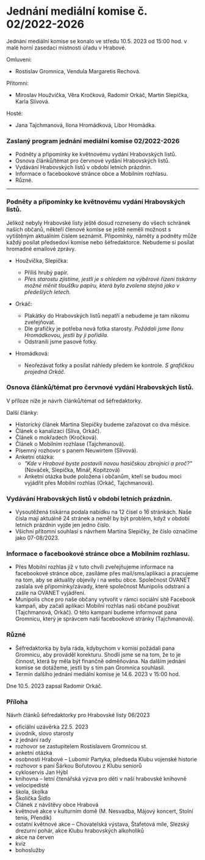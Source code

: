 # Jednání mediální komise č. 02/2022-2026

Jednání mediální komise se konalo ve středu 10.5. 2023 od 15:00 hod. v malé horní zasedací místnosti úřadu v Hrabové.

Omluveni:
- Rostislav Gromnica, Vendula Margaretis Rechová.

Přítomni:
- Miroslav Houžvička, Věra Kročková, Radomír Orkáč, Martin Slepička, Karla Slívová.

Hosté:
- Jana Tajchmanová, Ilona Hromádková, Libor Hromádka.

### Zaslaný program jednání mediální komise 02/2022-2026

- Podněty a připomínky ke květnovému vydání Hrabovských listů.
- Osnova článků/témat pro červnové vydání Hrabovských listů.
- Vydávání Hrabovských listů v období letních prázdnin.
- Informace o facebookové stránce obce a Mobilním rozhlasu.
- Různé.

---

### Podněty a připomínky ke květnovému vydání Hrabovských listů.

Jelikož nebyly Hrabovské listy ještě dosud rozneseny do všech schránek našich občanů, někteří členové komise se ještě neměli možnost s vytištěným aktuálním číslem seznámit. Připomínky, náměty a podněty může každý posílat předsedovi komise nebo šéfredaktorce. Nebudeme si posílat hromadné emailové zprávy.

- Houžvička, Slepička:
  - Příliš hrubý papír.
  - *Přes starostu zjistíme, jestli je s ohledem na výběrové řízení tiskárny možné měnit tloušťku papíru, která byla zvolena stejná jako v předešlých letech.*

- Orkáč:
  - Plakátky do Hrabovských listů nepatří a nebudeme je tam nikomu zveřejňovat.
  - Dle grafičky je potřeba nová fotka starosty. *Požádali jsme Ilonu Hromádkovou, jestli by ji pořídila.*
  - Odstranili jsme pasové fotky.
- Hromádková:
  - Neořezávat fotky a posílat náhledy předem ke kontrole. *S grafičkou projedná Orkáč.*


### Osnova článků/témat pro červnové vydání Hrabovských listů.

V příloze níže je návrh článků/témat od šéfredaktorky.

Další články:
- Historický článek Martina Slepičky budeme zařazovat co dva měsíce.
- Článek o kanalizaci (Slíva, Orkáč).
- Článek o mokřadech (Kročková).
- Článek o Mobilním rozhlase (Tajchmanová).
- Písemný rozhovor s panem Neuwirtem (Slívová).
- Anketní otázka:
  - *"Kde v Hrabové byste postavili novou hasičskou zbrojnici a proč?"* (Nováček, Slepička, Minář, Kopitzová)
  - Anketní otázka bude položena i občanům, kteří se budou moci vyjádřit přes Mobilní rozhlas (Orkáč, Tajchmanová).

### Vydávání Hrabovských listů v období letních prázdnin.

- Vysoutěžená tiskárna podala nabídku na 12 čísel o 16 stránkách. Naše čísla mají aktuálně 24 stránek a neměl by být problém, když v období letních prázdnin vyjde jen jedno číslo.
- Všichni přítomní souhlasí s návrhem Martina Slepičky, že číslo označíme jako 07-08/2023.

### Informace o facebookové stránce obce a Mobilním rozhlasu.

- Přes Mobilní rozhlas již v tuto chvíli zveřejňujeme informace na facebookové stránce obce, zasíláme přes mail/sms/aplikaci a pracujeme na tom, aby se aktuality objevily i na webu obce. Společnost OVANET zaslala své připomínky/závady, které společnost Munipolis odstraní a zašle na OVANET vyjádření.
- Munipolis chce pro naše občany vytvořit v rámci sociální sítě Facebook kampaň, aby začali aplikaci Mobilní rozhlas naši občané používat (Tajchmanová, Orkáč). O této kampani budeme informovat pana Gromnicu, který je správcem naší facebookové stránky (Tajchmanová).

### Různé 

- Šéfredaktorka by byla ráda, kdybychom v komisi požádali pana Gromnicu, aby prováděl korekturu. Shodli jsme se na tom, že to je činnost, která by měla být finančně odměňována. Na dalším jednání komise se dotážeme, jestli by s tím pan Gromnica souhlasil.
- Termín dalšího jednání mediální komise je 14.6. 2023 v 15:00 hod.

Dne 10.5. 2023 zapsal Radomír Orkáč.

### Příloha

Návrh článků šéfredaktorky pro Hrabovské listy 06/2023
- oficiální uzávěrka 22.5. 2023
- úvodník, slovo starosty
- z jednání rady
- rozhovor se zastupitelem Rostislavem Gromnicou st.
- anketní otázka
- osobnosti Hrabové – Lubomír Partyka, předseda Klubu vojenské historie
- rozhovor s paní Šárkou Bořutovou z Klubu seniorů
- cykloservis Jan Hýbl
- knihovna  – letní čtenářská výzva pro děti v naší hrabovské knihovně
- velocipedisté
- škola, školka
- Školička Šídlo
- Článek z návštěvy obce Hrabová
- květnové akce v kulturním domě (M. Nesvadba, Májový koncert, Stolní tenis, Přendík)
- ostatní květnové akce – Chovatelská výstava, Štafetová míle, Slezský drezurní pohár, akce Klubu hrabovských alkoholiků
- akce na červen
- kvíz
- bohoslužby